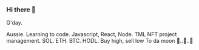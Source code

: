 ### Hi there 👋

G'day. 

Aussie. Learning to code. Javascript, React, Node.
TML NFT project management. SOL. ETH. BTC.  HODL. 
Buy high, sell low 
To da moon 🌚..🚀..💫



<!--
**OGOZ111/OGOZ111** is a ✨ _special_ ✨ repository because its `README.md` (this file) appears on your GitHub profile.

Here are some ideas to get you started:

- 🔭 I’m currently working on ...
- 🌱 I’m currently learning ...
- 👯 I’m looking to collaborate on ...
- 🤔 I’m looking for help with ...
- 💬 Ask me about ...
- 📫 How to reach me: ...
- 😄 Pronouns: ...
- ⚡ Fun fact: ...
-->
